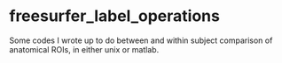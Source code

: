 # freesurfer_label_operations
Some codes I wrote up to do between and within subject comparison of anatomical ROIs, in either unix or matlab. 
